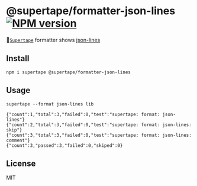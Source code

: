 # @supertape/formatter-json-lines [![NPM version][NPMIMGURL]][NPMURL]

[NPMIMGURL]: https://img.shields.io/npm/v/@supertape/formatter-json-lines.svg?style=flat&longCache=true
[NPMURL]: https://npmjs.org/package/@supertape/formatter-json-lines "npm"

📼[`Supertape`](https://github.com/coderaiser/supertape) formatter shows [json-lines](https://jsonlines.org/)

## Install

```
npm i supertape @supertape/formatter-json-lines
```

## Usage

```
supertape --format json-lines lib

{"count":1,"total":3,"failed":0,"test":"supertape: format: json-lines"}
{"count":2,"total":3,"failed":0,"test":"supertape: format: json-lines: skip"}
{"count":3,"total":3,"failed":0,"test":"supertape: format: json-lines: comment"}
{"count":3,"passed":3,"failed":0,"skiped":0}
```

## License

MIT
